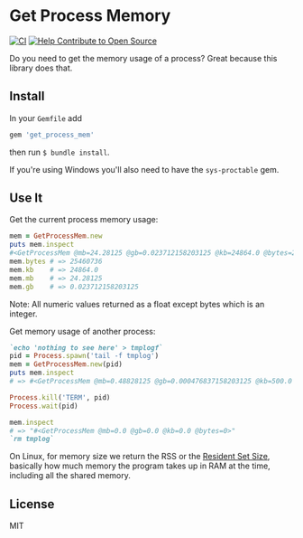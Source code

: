 # Get Process Memory

[![CI](https://github.com/zombocom/get_process_mem/actions/workflows/ci.yml/badge.svg)](https://github.com/zombocom/get_process_mem/actions/workflows/ci.yml)
[![Help Contribute to Open Source](https://www.codetriage.com/zombocom/get_process_mem/badges/users.svg)](https://www.codetriage.com/zombocom/get_process_mem)

Do you need to get the memory usage of a process? Great because this library does that.

## Install

In your `Gemfile` add

```ruby
gem 'get_process_mem'
```

then run `$ bundle install`.

If you're using Windows you'll also need to have the `sys-proctable` gem.

## Use It

Get the current process memory usage:

```ruby
mem = GetProcessMem.new
puts mem.inspect
#<GetProcessMem @mb=24.28125 @gb=0.023712158203125 @kb=24864.0 @bytes=25460736 >
mem.bytes # => 25460736
mem.kb    # => 24864.0
mem.mb    # => 24.28125
mem.gb    # => 0.023712158203125
```

Note: All numeric values returned as a float except bytes which is an integer.

Get memory usage of another process:

```ruby
`echo 'nothing to see here' > tmplogf`
pid = Process.spawn('tail -f tmplog')
mem = GetProcessMem.new(pid)
puts mem.inspect
# => #<GetProcessMem @mb=0.48828125 @gb=0.000476837158203125 @kb=500.0 @bytes=512000 >

Process.kill('TERM', pid)
Process.wait(pid)

mem.inspect
# => "#<GetProcessMem @mb=0.0 @gb=0.0 @kb=0.0 @bytes=0>"
`rm tmplog`
```

On Linux, for memory size we return the RSS or the [Resident Set Size](http://en.wikipedia.org/wiki/Resident_set_size), basically how much memory the program takes up in RAM at the time, including all the shared memory.


## License

MIT

